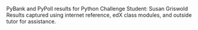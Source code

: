 PyBank and PyPoll results for Python Challenge
Student: Susan Griswold
Results captured using internet reference, edX class modules, and outside tutor for assistance.
